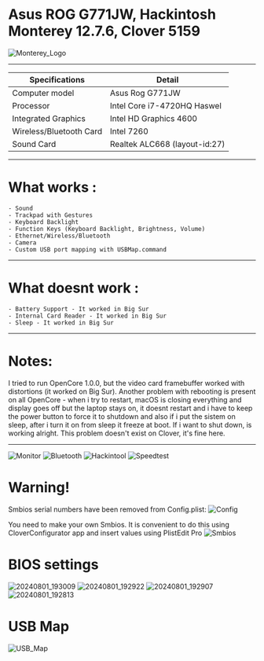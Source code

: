# Asus ROG G771JW, Hackintosh Monterey 12.7.6, Clover 5159
![Monterey_Logo](https://github.com/user-attachments/assets/077ad6b9-ac18-449e-b799-9fc708255ef4)
_________________________________
| Specifications | Detail                                                  |
| ------------------- | ------------------------------------------- |
| Computer model | Asus Rog G771JW |
| Processor | Intel Core i7-4720HQ Haswel|
| Integrated Graphics | Intel HD Graphics 4600 |
| Wireless/Bluetooth Card | Intel 7260 |
| Sound Card | Realtek ALC668 (layout-id:27) |
_________________________________

# What works : 
```
- Sound
- Trackpad with Gestures
- Keyboard Backlight
- Function Keys (Keyboard Backlight, Brightness, Volume)
- Ethernet/Wireless/Bluetooth
- Camera
- Custom USB port mapping with USBMap.command
```
_________________________________
# What doesnt work : 
```
- Battery Support - It worked in Big Sur
- Internal Card Reader - It worked in Big Sur
- Sleep - It worked in Big Sur
```
_________________________________

# Notes:
I tried to run OpenCore 1.0.0, but the video card framebuffer worked with distortions (it worked on Big Sur).
Another problem with rebooting is present on all OpenCore - when i try to restart, macOS is closing everything and display goes off but the laptop stays on, it doesnt restart and i have to keep the power button to force it to shutdown and also if i put the sistem on sleep, after i turn it on from sleep it freeze at boot.
If i want to shut down, is working alright.
This problem doesn't exist on Clover, it's fine here.
_________________________________
![Monitor](https://github.com/user-attachments/assets/07e2558a-fb14-4873-949b-f4b8d0b00a3f)
![Bluetooth](https://github.com/user-attachments/assets/4b2a644b-de5c-4098-aea0-cfacc22702a4)
![Hackintool](https://github.com/user-attachments/assets/d13674be-2824-48d6-91b5-86be0228c94d)
![Speedtest](https://github.com/user-attachments/assets/cd132585-0b90-4086-8198-ee0a7a81fa54)

# Warning!
Smbios serial numbers have been removed from Config.plist:
![Config](https://github.com/user-attachments/assets/c42a425e-140b-4961-8bcd-d3bc6299b804)

You need to make your own Smbios. It is convenient to do this using CloverConfigurator app and insert values ​​using PlistEdit Pro
![Smbios](https://github.com/user-attachments/assets/760b92fb-3a61-45b9-a06e-ba790ba41f11)

# BIOS settings
![20240801_193009](https://github.com/user-attachments/assets/4631d312-e249-4972-b903-cbfaa21a86ac)
![20240801_192922](https://github.com/user-attachments/assets/c569ab79-bf9a-4d44-9320-829de83b0547)
![20240801_192907](https://github.com/user-attachments/assets/81e3a296-31c3-4a1a-8458-099a3920a5a8)
![20240801_192813](https://github.com/user-attachments/assets/bada4a71-787b-4b59-bc23-d7ddec32a268)

# USB Map
![USB_Map](https://github.com/user-attachments/assets/7b02ef11-29f2-4d17-9d06-e523518ce599)

